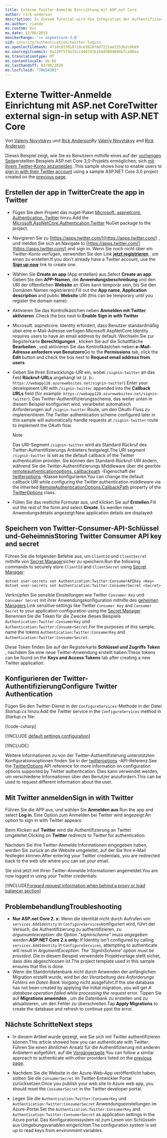 ```yaml
---
title: Externe Twitter-Anmelde Einrichtung mit ASP.net Core
author: rick-anderson
description: In diesem Tutorial wird die Integration der Authentifizierung von Twitter-Konto Benutzern in eine vorhandene ASP.net Core-App veranschaulicht.
ms.author: riande
ms.custom: mvc
ms.date: 12/06/2019
monikerRange: '>= aspnetcore-3.0'
uid: security/authentication/twitter-logins
ms.openlocfilehash: 4710c033018710ce3620f8d7221ae2253b2c0b69
ms.sourcegitcommit: 9a129f5f3e31cc449742b164d5004894bfca90aa
ms.translationtype: MT
ms.contentlocale: de-DE
ms.lasthandoff: 03/06/2020
ms.locfileid: "78654301"
---
```

# <a name="twitter-external-sign-in-setup-with-aspnet-core"></a><span data-ttu-id="d99cf-103">Externe Twitter-Anmelde Einrichtung mit ASP.net Core</span><span class="sxs-lookup"><span data-stu-id="d99cf-103">Twitter external sign-in setup with ASP.NET Core</span></span>

<span data-ttu-id="d99cf-104">Von [Valeriy Novytskyy](https://github.com/01binary) und [Rick Anderson](https://twitter.com/RickAndMSFT)</span><span class="sxs-lookup"><span data-stu-id="d99cf-104">By [Valeriy Novytskyy](https://github.com/01binary) and [Rick Anderson](https://twitter.com/RickAndMSFT)</span></span>

<span data-ttu-id="d99cf-105">Dieses Beispiel zeigt, wie Sie es Benutzern mithilfe eines auf der [vorherigen Seite](xref:security/authentication/social/index)erstellten Beispiels ASP.net Core 3,0-Projekts ermöglichen, sich [mit Ihrem Twitter-Konto anzumelden](https://dev.twitter.com/web/sign-in/desktop-browser) .</span><span class="sxs-lookup"><span data-stu-id="d99cf-105">This sample shows how to enable users to [sign in with their Twitter account](https://dev.twitter.com/web/sign-in/desktop-browser) using a sample ASP.NET Core 3.0 project created on the [previous page](xref:security/authentication/social/index).</span></span>

## <a name="create-the-app-in-twitter"></a><span data-ttu-id="d99cf-106">Erstellen der app in Twitter</span><span class="sxs-lookup"><span data-stu-id="d99cf-106">Create the app in Twitter</span></span>

* <span data-ttu-id="d99cf-107">Fügen Sie dem Projekt das nuget-Paket [Microsoft. aspnetcore. Authentication. Twitter](https://www.nuget.org/packages/Microsoft.AspNetCore.Authentication.Twitter/3.0.0) hinzu.</span><span class="sxs-lookup"><span data-stu-id="d99cf-107">Add the [Microsoft.AspNetCore.Authentication.Twitter](https://www.nuget.org/packages/Microsoft.AspNetCore.Authentication.Twitter/3.0.0) NuGet package to the project.</span></span>

* <span data-ttu-id="d99cf-108">Navigieren Sie zu [https://apps.twitter.com/](https://apps.twitter.com/) , und melden Sie sich an.</span><span class="sxs-lookup"><span data-stu-id="d99cf-108">Navigate to [https://apps.twitter.com/](https://apps.twitter.com/) and sign in.</span></span> <span data-ttu-id="d99cf-109">Wenn Sie noch nicht über ein Twitter-Konto verfügen, verwenden Sie den Link **[jetzt registrieren](https://twitter.com/signup)** , um einen zu erstellen.</span><span class="sxs-lookup"><span data-stu-id="d99cf-109">If you don't already have a Twitter account, use the **[Sign up now](https://twitter.com/signup)** link to create one.</span></span>

* <span data-ttu-id="d99cf-110">Wählen Sie **Create an app** (App erstellen) aus.</span><span class="sxs-lookup"><span data-stu-id="d99cf-110">Select **Create an app**.</span></span> <span data-ttu-id="d99cf-111">Geben Sie den **APP-Namen**, die **Anwendungsbeschreibung** und den URI der öffentlichen **Website** an (Dies kann temporär sein, bis Sie den Domänen Namen registrieren):</span><span class="sxs-lookup"><span data-stu-id="d99cf-111">Fill out the **App name**, **Application description** and public **Website** URI (this can be temporary until you register the domain name):</span></span>

* <span data-ttu-id="d99cf-112">Aktivieren Sie das Kontrollkästchen neben **Anmelden mit Twitter aktivieren** .</span><span class="sxs-lookup"><span data-stu-id="d99cf-112">Check the box next to **Enable Sign in with Twitter**</span></span>

* <span data-ttu-id="d99cf-113">Microsoft. aspnetcore. Identity erfordert, dass Benutzer standardmäßig über eine e-Mail-Adresse verfügen.</span><span class="sxs-lookup"><span data-stu-id="d99cf-113">Microsoft.AspNetCore.Identity requires users to have an email address by default.</span></span> <span data-ttu-id="d99cf-114">Wechseln Sie zur Registerkarte **Berechtigungen** , klicken Sie auf die Schaltfläche **Bearbeiten** , und aktivieren Sie das Kontrollkästchen neben **e-Mail-Adresse anfordern von Benutzern**</span><span class="sxs-lookup"><span data-stu-id="d99cf-114">Go to the **Permissions** tab, click the **Edit** button and check the box next to **Request email address from users**.</span></span>

* <span data-ttu-id="d99cf-115">Geben Sie Ihren Entwicklungs-URI ein, wobei `/signin-twitter` an das Feld **Rückruf-URLs** angehängt ist (z. b.: `https://webapp128.azurewebsites.net/signin-twitter`).</span><span class="sxs-lookup"><span data-stu-id="d99cf-115">Enter your development URI with `/signin-twitter` appended into the **Callback URLs** field (for example: `https://webapp128.azurewebsites.net/signin-twitter`).</span></span> <span data-ttu-id="d99cf-116">Das Twitter-Authentifizierungsschema, das weiter unten in diesem Beispiel konfiguriert wird, verarbeitet automatisch Anforderungen auf `/signin-twitter` Route, um den OAuth-Fluss zu implementieren.</span><span class="sxs-lookup"><span data-stu-id="d99cf-116">The Twitter authentication scheme configured later in this sample will automatically handle requests at `/signin-twitter` route to implement the OAuth flow.</span></span>

  > [!NOTE]
  > <span data-ttu-id="d99cf-117">Das URI-Segment `/signin-twitter` wird als Standard Rückruf des Twitter-Authentifizierungs Anbieters festgelegt.</span><span class="sxs-lookup"><span data-stu-id="d99cf-117">The URI segment `/signin-twitter` is set as the default callback of the Twitter authentication provider.</span></span> <span data-ttu-id="d99cf-118">Sie können den Standard-Rückruf-URI ändern, während Sie die Twitter-Authentifizierungs Middleware über die geerbte [remoteauthenticationoptions. callbackpath](/dotnet/api/microsoft.aspnetcore.authentication.remoteauthenticationoptions.callbackpath) -Eigenschaft der [twitteroptions](/dotnet/api/microsoft.aspnetcore.authentication.twitter.twitteroptions) -Klasse konfigurieren.</span><span class="sxs-lookup"><span data-stu-id="d99cf-118">You can change the default callback URI while configuring the Twitter authentication middleware via the inherited [RemoteAuthenticationOptions.CallbackPath](/dotnet/api/microsoft.aspnetcore.authentication.remoteauthenticationoptions.callbackpath) property of the [TwitterOptions](/dotnet/api/microsoft.aspnetcore.authentication.twitter.twitteroptions) class.</span></span>

* <span data-ttu-id="d99cf-119">Füllen Sie das restliche Formular aus, und klicken Sie auf **Erstellen**.</span><span class="sxs-lookup"><span data-stu-id="d99cf-119">Fill out the rest of the form and select **Create**.</span></span> <span data-ttu-id="d99cf-120">Es werden neue Anwendungsdetails angezeigt:</span><span class="sxs-lookup"><span data-stu-id="d99cf-120">New application details are displayed:</span></span>

## <a name="storing-twitter-consumer-api-key-and-secret"></a><span data-ttu-id="d99cf-121">Speichern von Twitter-Consumer-API-Schlüssel und-Geheimnis</span><span class="sxs-lookup"><span data-stu-id="d99cf-121">Storing Twitter Consumer API key and secret</span></span>

<span data-ttu-id="d99cf-122">Führen Sie die folgenden Befehle aus, um `ClientId` und `ClientSecret` mithilfe von [Secret Manager](xref:security/app-secrets)sicher zu speichern:</span><span class="sxs-lookup"><span data-stu-id="d99cf-122">Run the following commands to securely store `ClientId` and `ClientSecret` using [Secret Manager](xref:security/app-secrets):</span></span>

```dotnetcli
dotnet user-secrets set Authentication:Twitter:ConsumerAPIKey <Key>
dotnet user-secrets set Authentication:Twitter:ConsumerSecret <Secret>
```

<span data-ttu-id="d99cf-123">Verknüpfen Sie sensible Einstellungen wie Twitter `Consumer Key` und `Consumer Secret` mit ihrer Anwendungskonfiguration mithilfe des [geheimen Managers](xref:security/app-secrets).</span><span class="sxs-lookup"><span data-stu-id="d99cf-123">Link sensitive settings like Twitter `Consumer Key` and `Consumer Secret` to your application configuration using the [Secret Manager](xref:security/app-secrets).</span></span> <span data-ttu-id="d99cf-124">Benennen Sie die Token für die Zwecke dieses Beispiels `Authentication:Twitter:ConsumerKey` und `Authentication:Twitter:ConsumerSecret`.</span><span class="sxs-lookup"><span data-stu-id="d99cf-124">For the purposes of this sample, name the tokens `Authentication:Twitter:ConsumerKey` and `Authentication:Twitter:ConsumerSecret`.</span></span>

<span data-ttu-id="d99cf-125">Diese Token finden Sie auf der Registerkarte **Schlüssel und Zugriffs Token** , nachdem Sie eine neue Twitter-Anwendung erstellt haben:</span><span class="sxs-lookup"><span data-stu-id="d99cf-125">These tokens can be found on the **Keys and Access Tokens** tab after creating a new Twitter application:</span></span>

## <a name="configure-twitter-authentication"></a><span data-ttu-id="d99cf-126">Konfigurieren der Twitter-Authentifizierung</span><span class="sxs-lookup"><span data-stu-id="d99cf-126">Configure Twitter Authentication</span></span>

<span data-ttu-id="d99cf-127">Fügen Sie den Twitter-Dienst in der `ConfigureServices`-Methode in der Datei *Startup.cs* hinzu:</span><span class="sxs-lookup"><span data-stu-id="d99cf-127">Add the Twitter service in the `ConfigureServices` method in *Startup.cs* file:</span></span>

[!code-csharp[](~/security/authentication/social/social-code/3.x/StartupTwitter3x.cs?name=snippet&highlight=10-15)]

[!INCLUDE [default settings configuration](includes/default-settings.md)]

[!INCLUDE[](includes/chain-auth-providers.md)]

<span data-ttu-id="d99cf-128">Weitere Informationen zu von der Twitter-Authentifizierung unterstützten Konfigurationsoptionen finden Sie in der [twitteroptions](/dotnet/api/microsoft.aspnetcore.builder.twitteroptions) -API-Referenz.</span><span class="sxs-lookup"><span data-stu-id="d99cf-128">See the [TwitterOptions](/dotnet/api/microsoft.aspnetcore.builder.twitteroptions) API reference for more information on configuration options supported by Twitter authentication.</span></span> <span data-ttu-id="d99cf-129">Dies kann verwendet werden, um verschiedene Informationen über den Benutzer anzufordern.</span><span class="sxs-lookup"><span data-stu-id="d99cf-129">This can be used to request different information about the user.</span></span>

## <a name="sign-in-with-twitter"></a><span data-ttu-id="d99cf-130">Mit Twitter anmelden</span><span class="sxs-lookup"><span data-stu-id="d99cf-130">Sign in with Twitter</span></span>

<span data-ttu-id="d99cf-131">Führen Sie die APP aus, und wählen Sie **Anmelden aus**.</span><span class="sxs-lookup"><span data-stu-id="d99cf-131">Run the app and select **Log in**.</span></span> <span data-ttu-id="d99cf-132">Eine Option zum Anmelden bei Twitter wird angezeigt:</span><span class="sxs-lookup"><span data-stu-id="d99cf-132">An option to sign in with Twitter appears:</span></span>

<span data-ttu-id="d99cf-133">Beim Klicken auf **Twitter** wird die Authentifizierung an Twitter umgeleitet:</span><span class="sxs-lookup"><span data-stu-id="d99cf-133">Clicking on **Twitter** redirects to Twitter for authentication:</span></span>

<span data-ttu-id="d99cf-134">Nachdem Sie Ihre Twitter-Anmelde Informationen eingegeben haben, werden Sie zurück an die Website umgeleitet, auf der Sie Ihre e-Mail festlegen können.</span><span class="sxs-lookup"><span data-stu-id="d99cf-134">After entering your Twitter credentials, you are redirected back to the web site where you can set your email.</span></span>

<span data-ttu-id="d99cf-135">Sie sind jetzt mit Ihren Twitter-Anmelde Informationen angemeldet:</span><span class="sxs-lookup"><span data-stu-id="d99cf-135">You are now logged in using your Twitter credentials:</span></span>

[!INCLUDE[Forward request information when behind a proxy or load balancer section](includes/forwarded-headers-middleware.md)]

## <a name="troubleshooting"></a><span data-ttu-id="d99cf-136">Problembehandlung</span><span class="sxs-lookup"><span data-stu-id="d99cf-136">Troubleshooting</span></span>

* <span data-ttu-id="d99cf-137">**Nur ASP.net Core 2. x:** Wenn die Identität nicht durch Aufrufen von `services.AddIdentity` in `ConfigureServices`konfiguriert wird, führt der Versuch, die Authentifizierung zu authentifizieren, zu *argumumtexception: die Option "signinscheme" muss angegeben werden*.</span><span class="sxs-lookup"><span data-stu-id="d99cf-137">**ASP.NET Core 2.x only:** If Identity isn't configured by calling `services.AddIdentity` in `ConfigureServices`, attempting to authenticate will result in *ArgumentException: The 'SignInScheme' option must be provided*.</span></span> <span data-ttu-id="d99cf-138">Die in diesem Beispiel verwendete Projektvorlage stellt sicher, dass dies abgeschlossen ist.</span><span class="sxs-lookup"><span data-stu-id="d99cf-138">The project template used in this sample ensures that this is done.</span></span>
* <span data-ttu-id="d99cf-139">Wenn die Standortdatenbank nicht durch Anwenden der anfänglichen Migration erstellt wurde, wird *bei der Verarbeitung des Anforderungs Fehlers ein Daten Bank Vorgang* nicht ausgeführt.</span><span class="sxs-lookup"><span data-stu-id="d99cf-139">If the site database has not been created by applying the initial migration, you will get *A database operation failed while processing the request* error.</span></span> <span data-ttu-id="d99cf-140">Tippen Sie auf **Migrations anwenden** , um die Datenbank zu erstellen und zu aktualisieren, um den Fehler zu überschreiten.</span><span class="sxs-lookup"><span data-stu-id="d99cf-140">Tap **Apply Migrations** to create the database and refresh to continue past the error.</span></span>

## <a name="next-steps"></a><span data-ttu-id="d99cf-141">Nächste Schritte</span><span class="sxs-lookup"><span data-stu-id="d99cf-141">Next steps</span></span>

* <span data-ttu-id="d99cf-142">In diesem Artikel wurde gezeigt, wie Sie sich mit Twitter authentifizieren können.</span><span class="sxs-lookup"><span data-stu-id="d99cf-142">This article showed how you can authenticate with Twitter.</span></span> <span data-ttu-id="d99cf-143">Führen Sie einen ähnlichen Ansatz für die Authentifizierung mit anderen Anbietern aufgeführt, auf die [Vorgängerseite](xref:security/authentication/social/index).</span><span class="sxs-lookup"><span data-stu-id="d99cf-143">You can follow a similar approach to authenticate with other providers listed on the [previous page](xref:security/authentication/social/index).</span></span>

* <span data-ttu-id="d99cf-144">Nachdem Sie die Website in der Azure-Web-App veröffentlicht haben, sollten Sie die `ConsumerSecret` im Twitter-Entwickler Portal zurücksetzen.</span><span class="sxs-lookup"><span data-stu-id="d99cf-144">Once you publish your web site to Azure web app, you should reset the `ConsumerSecret` in the Twitter developer portal.</span></span>

* <span data-ttu-id="d99cf-145">Legen Sie die `Authentication:Twitter:ConsumerKey` und `Authentication:Twitter:ConsumerSecret` Anwendungseinstellungen im Azure-Portal.</span><span class="sxs-lookup"><span data-stu-id="d99cf-145">Set the `Authentication:Twitter:ConsumerKey` and `Authentication:Twitter:ConsumerSecret` as application settings in the Azure portal.</span></span> <span data-ttu-id="d99cf-146">Das Konfigurationssystem ist zum Lesen von Schlüsseln aus Umgebungsvariablen eingerichtet.</span><span class="sxs-lookup"><span data-stu-id="d99cf-146">The configuration system is set up to read keys from environment variables.</span></span>
